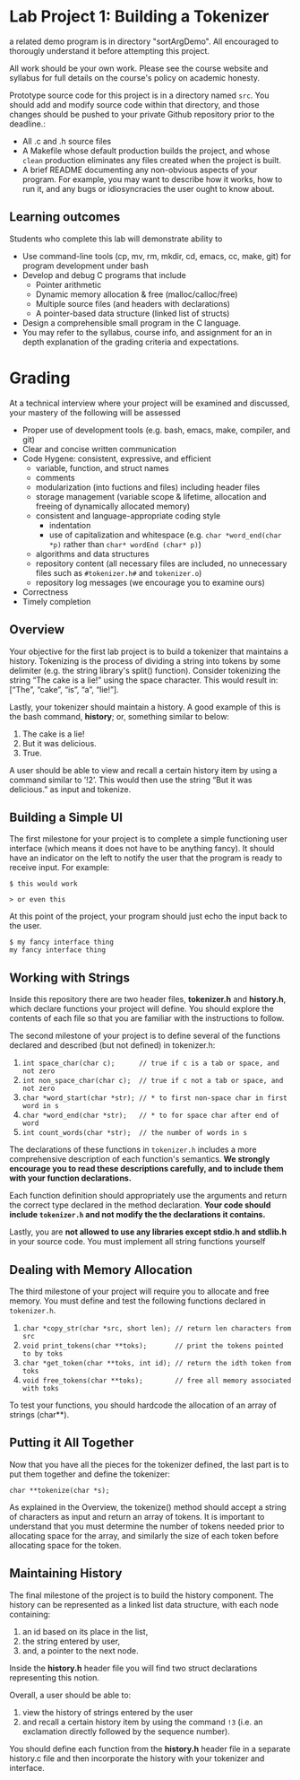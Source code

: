 Lab Project 1: Building a Tokenizer
=======================================
a related demo program is in directory "sortArgDemo".  All encouraged
to thorougly understand it before attempting this project.

All work should be your own work. Please see the course website and syllabus for full details on the course's policy on academic honesty.

Prototype source code for this project is in a  directory named `src`.
You should add and modify source code within that directory, and those
changes should be pushed to your private Github repository prior to
the deadline.:  
- All .c and .h source files
- A Makefile whose default production builds the project, and whose
`clean` production eliminates any files created when the project is
built.
- A brief README documenting any non-obvious aspects of your program.
  For example, you may want to describe how it works, how to run it,
  and any bugs or idiosyncracies the user ought to know about.

## Learning outcomes

Students who complete this lab will demonstrate ability to
- Use command-line tools (cp, mv, rm, mkdir, cd, emacs, cc, make, git)
for program development under bash
- Develop and debug C programs that include
  - Pointer arithmetic
  - Dynamic memory allocation & free (malloc/calloc/free)
  - Multiple source files (and headers with declarations)
  - A pointer-based data structure (linked list of structs)
- Design a comprehensible small program in the C language.
- You may refer to the syllabus, course info, and assignment 
for an in depth explanation of the grading criteria and expectations.


# Grading

At a technical interview where your project will be examined
and discussed, your mastery of the following will be assessed

- Proper use of development tools (e.g. bash, emacs, make, compiler,
  and git)
- Clear and concise written communication
- Code Hygene: consistent, expressive, and efficient
    - variable, function, and struct names
    - comments
    - modularization (into fuctions and files) including header files
    - storage management (variable scope & lifetime, allocation and
      freeing of dynamically allocated memory)
    - consistent and language-appropriate coding style
       - indentation
       - use of capitalization and whitespace (e.g. `char *word_end(char *p)`
         rather than `char* wordEnd (char* p)`)
    - algorithms and data structures
    - repository content (all necessary files are included, no
      unnecessary files such as `#tokenizer.h#` and `tokenizer.o`)
    - repository log messages (we encourage you to examine ours)
- Correctness
- Timely completion

## Overview
Your objective for the first lab project is to build a tokenizer that
maintains a history. Tokenizing is the process of dividing a string into
tokens by some delimiter (e.g. the string library's split() function).
Consider tokenizing the string “The cake is a lie!” using the space
character. This would result in: \[“The”, “cake”, “is”, “a”, “lie!”\].

Lastly, your tokenizer should maintain a history. A good example of this
is the bash command, **history**; or, something similar to below:

1.  The cake is a lie!
2.  But it was delicious.
3.  True.

A user should be able to view and recall a certain history item by using a command
similar to ’!2’. This would then use the string “But it was delicious.” as input and
tokenize.

## Building a Simple UI
The first milestone for your project is to complete a simple functioning
user interface (which means it does not have to be anything fancy). It
should have an indicator on the left to notify the user that the program
is ready to receive input. For example:

`$ this would work`

`> or even this`

At this point of the project, your program should just echo the input
back to the user.

```
$ my fancy interface thing
my fancy interface thing
```

## Working with Strings
Inside this repository there are two header files, **tokenizer.h** and **history.h**,
which declare functions your project will define. You should explore the
contents of each file so that you are familiar with the instructions to
follow.

The second milestone of your project is to define several of the
functions declared and described (but not defined) in tokenizer.h:

1.  `int space_char(char c);      // true if c is a tab or space, and not zero`
2.  `int non_space_char(char c);  // true if c not a tab or space, and not zero`
3.  `char *word_start(char *str); // * to first non-space char in first word in s`
4.  `char *word_end(char *str);   // * to for space char after end of word`
5.  `int count_words(char *str);  // the number of words in s`

The declarations of these functions in `tokenizer.h` includes a more
comprehensive description of each function's semantics.  **We strongly
encourage you to read these descriptions carefully, and to include
them with your function declarations.**

Each function definition should appropriately use the arguments and
return the correct type declared in the method declaration. **Your code should include `tokenizer.h` and not modify the the declarations it contains.**

Lastly, you are **not allowed to use any libraries except stdio.h and stdlib.h**
in your source code. You must implement all string functions yourself

## Dealing with Memory Allocation
The third milestone of your project will require you to allocate and
free memory.  You must define and test the
following functions declared in `tokenizer.h`.

1.  `char *copy_str(char *src, short len); // return len characters from src`
2.  `void print_tokens(char **toks);       // print the tokens pointed to by toks`
3.  `char *get_token(char **toks, int id); // return the idth token from toks`
4.  `void free_tokens(char **toks);        // free all memory associated with toks`

To test your functions, you should hardcode the allocation of an array
of strings (char\*\*).

## Putting it All Together
Now that you have all the pieces for the tokenizer defined, the last
part is to put them together and define the tokenizer:

`char **tokenize(char *s);`

As explained in the Overview, the tokenize() method should accept a string
of characters as input and return an array of tokens. It is important to
understand that you must determine the number of tokens needed prior to
allocating space for the array, and similarly the size of each token before
allocating space for the token.

## Maintaining History
The final milestone of the project is to build the history component.
The history can be represented as a linked list data structure, with
each node containing:

1.  an id based on its place in the list,
2.  the string entered by user,
3.  and, a pointer to the next node.

Inside the **history.h** header file you will find two struct
declarations representing this notion.

Overall, a user should be able to:

1. view the history of strings entered by the user
2. and recall a certain history item by using the command
   `!3` (i.e. an exclamation directly followed by the sequence number).

You should define each function from the **history.h** header file in
a separate history.c file and then incorporate the history with your
tokenizer and interface.
